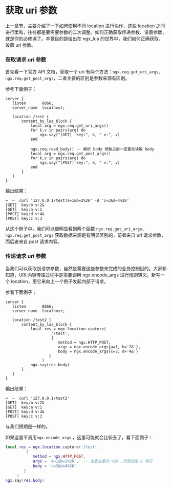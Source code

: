 # 获取 uri 参数

上一章节，主要介绍了一下如何使用不同 location 进行协作，这些 location 之间进行柔和，往往都是要需要参数的二次调整。如何正确获取传递参数、设置参数，就是你的必修课了。本章目的是给出在 ngx_lua 的世界中，我们如何正确获取、设置 uri 参数。

### 获取请求 uri 参数

首先看一下官方 API 文档，获取一个 uri 有两个方法：`ngx.req.get_uri_args`、`ngx.req.get_post_args`，二者主要的区别是参数来源有区别。

参考下面例子：

```nginx
server {
   listen       8866;
   server_name  localhost;

   location /test {
       content_by_lua_block {
           local arg = ngx.req.get_uri_args()
           for k,v in pairs(arg) do
               ngx.say("[GET]  key:", k, " v:", v)
           end

           ngx.req.read_body() -- 解析 body 参数之前一定要先读取 body
           local arg = ngx.req.get_post_args()
           for k,v in pairs(arg) do
               ngx.say("[POST] key:", k, " v:", v)
           end
       }
   }
}
```

输出结果：

```shell
➜  ~  curl '127.0.0.1/test?a=1&b=2%26' -d 'c=3&d=4%26'
[GET]  key:b v:2&
[GET]  key:a v:1
[POST] key:d v:4&
[POST] key:c v:3
```

从这个例子中，我们可以很明显看到两个函数 `ngx.req.get_uri_args`、`ngx.req.get_post_args` 获取数据来源是有明显区别的，前者来自 uri 请求参数，而后者来自 post 请求内容。

### 传递请求 uri 参数

当我们可以获取到请求参数，自然是需要这些参数来完成的业务控制目的。大家都知道，URI 内容传递过程中是需要调用 ngx.encode_args 进行规则转义。新写一个 location，用它来向上一个例子发起内部子请求。

参看下面例子：

```nignx
server {
   listen       8866;
   server_name  localhost;

   location /test2 {
       content_by_lua_block {
           local res = ngx.location.capture(
                    '/test',
                    {
                       method = ngx.HTTP_POST,
                       args = ngx.encode_args{a=1, b='2&'},
                       body = ngx.encode_args{c=3, d='4&'}
                   }
                )
           ngx.say(res.body)
       }
   }
}
```

输出结果：

```shell
➜  ~  curl '127.0.0.1/test2'
[GET]  key:b v:2&
[GET]  key:a v:1
[POST] key:d v:4&
[POST] key:c v:3
```

与我们预期是一样的。

如果这里不调用`ngx.encode_args` ，这里可能就会比较丑了，看下面例子：

```lua
local res = ngx.location.capture('/test',
         {
            method = ngx.HTTP_POST,
            args = 'a=1&b=2%26',  -- 注意这里的 %26 ,代表的是 & 字符
            body = 'c=3&d=4%26'
        }
     )
ngx.say(res.body)
```


